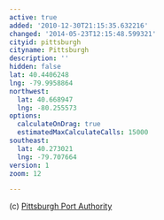 ```yaml
---
active: true
added: '2010-12-30T21:15:35.632216'
changed: '2014-05-23T12:15:48.599321'
cityid: pittsburgh
cityname: Pittsburgh
description: ''
hidden: false
lat: 40.4406248
lng: -79.9958864
northwest:
  lat: 40.668947
  lng: -80.255573
options:
  calculateOnDrag: true
  estimatedMaxCalculateCalls: 15000
southeast:
  lat: 40.273021
  lng: -79.707664
version: 1
zoom: 12

---
```


(c) [Pittsburgh Port Authority](http://www.portauthority.org/)
